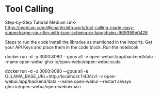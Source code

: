 # Tool Calling

Step-by-Step Tutorial Medium Link- https://medium.com/@charikshith.work/tool-calling-made-easy-supercharge-your-llm-with-json-schema-or-langchains-965ff99e0428

Steps to run the code
Install the libraries as mentioned in the imports.
Get your API Keys and place them in the code block.
Run the notebook

docker run -d -p 3000:8080 --gpus all -v open-webui:/app/backend/data --name open-webui ghcr.io/open-webui/open-webui:cuda

docker run -d -p 3000:8080 --gpus all -e OLLAMA_BASE_URL=http://localhost:11434/v1 -v open-webui:/app/backend/data --name open-webui --restart always ghcr.io/open-webui/open-webui:main